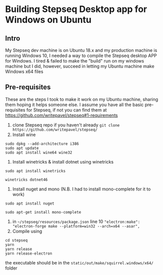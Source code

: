 # Building Stepseq Desktop app for Windows on Ubuntu
## Intro
My Stepseq dev machine is on Ubuntu 18.x and my production machine is running Windows 10, I needed a way to compile the Stepseq desktop APP for Windows.
I tired & failed to make the "build" run on my windows machine but I did, however, succeed in letting my Ubuntu machine make Windows x64 files
## Pre-requisites
These are the steps I took to make it work on my Ubuntu machine, sharing them hoping it helps someone else. I assume you have all the basic pre-requisites for Stepseq, if not you can find them at https://github.com/writepavel/stepseq#1-requirements
1. clone Stepseq repo if you haven't already
`git clone https://github.com/writepavel/stepseq/`
1. Install wine
```shell
sudo dpkg --add-architecture i386
sudo apt update
sudo apt install wine64 wine32
```
1. Install winetricks & install dotnet using winetricks
```shell
sudo apt install winetricks

winetricks dotnet46
```
1. Install nuget and mono (N.B. I had to install mono-complete for it to work)
```shell
sudo apt install nuget

sudo apt-get install mono-complete
```
1. in `~/stepseq/resources/package.json` line 10 `"electron:make": "electron-forge make --platform=win32 --arch=x64 --asar",`
1. Compile using
```shell
cd stepseq
yarn
yarn release
yarn release-electron
```
the executable should be in the `static/out/make/squirrel.windows/x64/` folder
